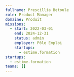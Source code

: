 ```yaml
---
fullname: Prescillia Betoule
role: Product Manager
domaine: Produit
missions:
  - start: 2022-03-01
    end: 2024-12-31
    status: admin
    employer: Pôle Emploi
    startups:
      - estime.formation
startups:
  - estime.formation
teams: []
---
```

